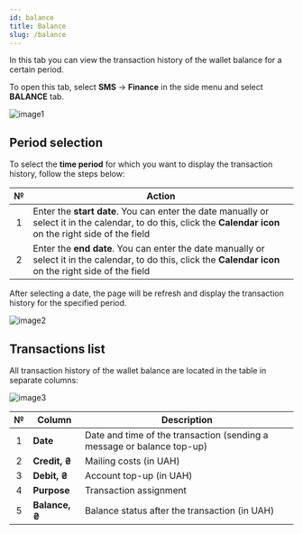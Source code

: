 ```yaml
---
id: balance
title: Balance
slug: /balance
---
```


In this tab you can view the transaction history of the wallet balance for a certain period.

To open this tab, select **SMS** → **Finance** in the side menu and select **BALANCE** tab.

![image1](/img/en/sms_finances_balance/image1.png)

## Period selection

To select the **time period** for which you want to display the transaction history, follow the steps below:

|  №  | Action |
| :-: | ------ |
| 1 | Enter the **start date**. You can enter the date manually or select it in the calendar, to do this, click the **Calendar icon** on the right side of the field |
| 2 | Enter the **end date**. You can enter the date manually or select it in the calendar, to do this, click the **Calendar icon** on the right side of the field |

After selecting a date, the page will be refresh and display the transaction history for the specified period.

![image2](/img/en/sms_finances_balance/image2.png)

## Transactions list

All transaction history of the wallet balance are located in the table in separate columns:

![image3](/img/en/sms_finances_balance/image3.png)

|  №  | Column | Description |
| :-: | ------ | ----------- |
| 1 | **Date** | Date and time of the transaction (sending a message or balance top-up) |
| 2 | **Credit, ₴** | Mailing costs (in UAH) |
| 3 | **Debit, ₴** | Account top-up (in UAH) |
| 4 | **Purpose** | Transaction assignment |
| 5 | **Balance, ₴** | Balance status after the transaction (in UAH) |
